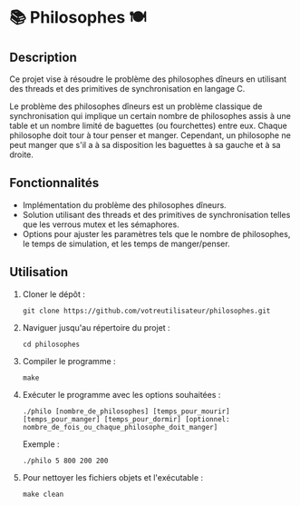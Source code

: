 <h1>📚 Philosophes 🍽️</h1>

<h2>Description</h2>

<p>Ce projet vise à résoudre le problème des philosophes dîneurs en utilisant des threads et des primitives de synchronisation en langage C.</p>

<p>Le problème des philosophes dîneurs est un problème classique de synchronisation qui implique un certain nombre de philosophes assis à une table et un nombre limité de baguettes (ou fourchettes) entre eux. Chaque philosophe doit tour à tour penser et manger. Cependant, un philosophe ne peut manger que s'il a à sa disposition les baguettes à sa gauche et à sa droite.</p>

<h2>Fonctionnalités</h2>

<ul>
  <li>Implémentation du problème des philosophes dîneurs.</li>
  <li>Solution utilisant des threads et des primitives de synchronisation telles que les verrous mutex et les sémaphores.</li>
  <li>Options pour ajuster les paramètres tels que le nombre de philosophes, le temps de simulation, et les temps de manger/penser.</li>
</ul>

<h2>Utilisation</h2>

<ol>
  <li>Cloner le dépôt :</li>
  <pre><code>git clone https://github.com/votreutilisateur/philosophes.git</code></pre>
  <li>Naviguer jusqu'au répertoire du projet :</li>
  <pre><code>cd philosophes</code></pre>
  <li>Compiler le programme :</li>
  <pre><code>make</code></pre>
  <li>Exécuter le programme avec les options souhaitées :</li>
  <pre><code>./philo [nombre_de_philosophes] [temps_pour_mourir] [temps_pour_manger] [temps_pour_dormir] [optionnel: nombre_de_fois_ou_chaque_philosophe_doit_manger]</code></pre>
  <p>Exemple :</p>
  <pre><code>./philo 5 800 200 200</code></pre>
  <li>Pour nettoyer les fichiers objets et l'exécutable :</li>
  <pre><code>make clean</code></pre>
</ol>
